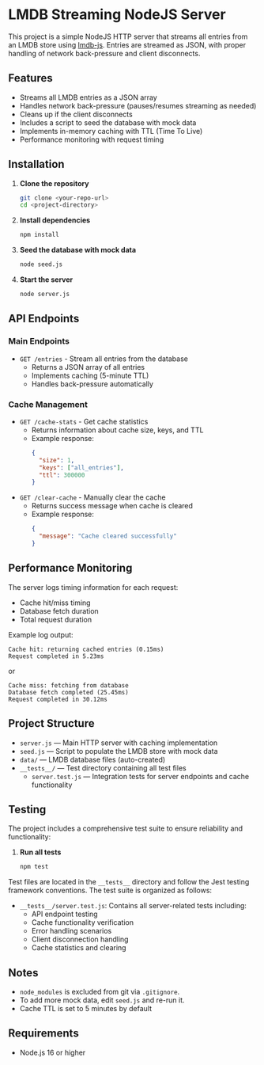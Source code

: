 # LMDB Streaming NodeJS Server

This project is a simple NodeJS HTTP server that streams all entries from an LMDB store using [lmdb-js](https://github.com/DoctorEvidence/lmdb-js). Entries are streamed as JSON, with proper handling of network back-pressure and client disconnects.

## Features
- Streams all LMDB entries as a JSON array
- Handles network back-pressure (pauses/resumes streaming as needed)
- Cleans up if the client disconnects
- Includes a script to seed the database with mock data
- Implements in-memory caching with TTL (Time To Live)
- Performance monitoring with request timing

## Installation

1. **Clone the repository**
   ```sh
   git clone <your-repo-url>
   cd <project-directory>
   ```

2. **Install dependencies**
   ```sh
   npm install
   ```

3. **Seed the database with mock data**
   ```sh
   node seed.js
   ```

4. **Start the server**
   ```sh
   node server.js
   ```

## API Endpoints

### Main Endpoints
- `GET /entries` - Stream all entries from the database
  - Returns a JSON array of all entries
  - Implements caching (5-minute TTL)
  - Handles back-pressure automatically

### Cache Management
- `GET /cache-stats` - Get cache statistics
  - Returns information about cache size, keys, and TTL
  - Example response:
    ```json
    {
      "size": 1,
      "keys": ["all_entries"],
      "ttl": 300000
    }
    ```
- `GET /clear-cache` - Manually clear the cache
  - Returns success message when cache is cleared
  - Example response:
    ```json
    {
      "message": "Cache cleared successfully"
    }
    ```

## Performance Monitoring

The server logs timing information for each request:
- Cache hit/miss timing
- Database fetch duration
- Total request duration

Example log output:
```
Cache hit: returning cached entries (0.15ms)
Request completed in 5.23ms
```
or
```
Cache miss: fetching from database
Database fetch completed (25.45ms)
Request completed in 30.12ms
```

## Project Structure
- `server.js` — Main HTTP server with caching implementation
- `seed.js` — Script to populate the LMDB store with mock data
- `data/` — LMDB database files (auto-created)
- `__tests__/` — Test directory containing all test files
  - `server.test.js` — Integration tests for server endpoints and cache functionality

## Testing

The project includes a comprehensive test suite to ensure reliability and functionality:

1. **Run all tests**
   ```sh
   npm test
   ```

Test files are located in the `__tests__` directory and follow the Jest testing framework conventions. The test suite is organized as follows:

- `__tests__/server.test.js`: Contains all server-related tests including:
  - API endpoint testing
  - Cache functionality verification
  - Error handling scenarios
  - Client disconnection handling
  - Cache statistics and clearing

## Notes
- `node_modules` is excluded from git via `.gitignore`.
- To add more mock data, edit `seed.js` and re-run it.
- Cache TTL is set to 5 minutes by default

## Requirements
- Node.js 16 or higher
